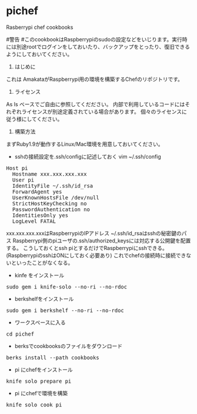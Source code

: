 pichef
======

Rasberrypi chef cookbooks

#警告
#このcookbookはRaspberrypiのsudoの設定などをいじります。実行時には別途rootでログインをしておいたり、バックアップをとったり、復旧できるようにしておいてください。

1. はじめに

 これは AmakataがRaspberrypi用の環境を構築するChefのリポジトリです。

1. ライセンス

 As Is ベースでご自由に参照してくだださい。
内部で利用しているコードにはそれぞれライセンスが別途定義されている場合があります。
個々のライセンスに従う様にしてください。

1. 構築方法

 まずRuby1.9が動作するLinux/Mac環境を用意しておいてください。

* sshの接続設定を.ssh/configに記述しておく
vim ~/.ssh/config
<pre>
Host pi
  Hostname xxx.xxx.xxx.xxx
  User pi
  IdentityFile ~/.ssh/id_rsa
  ForwardAgent yes
  UserKnownHostsFile /dev/null
  StrictHostKeyChecking no
  PasswordAuthentication no
  IdentitiesOnly yes
  LogLevel FATAL
</pre>
xxx.xxx.xxx.xxxはRaspberrypiのIPアドレス
~/.ssh/id_rsaはsshの秘密鍵のパス
Raspberrypi側のpiユーザの.ssh/authorized_keysには対応する公開鍵を配置する。
こうしておくとssh piとするだけでRaspberrypiにsshできる。(RaspberrypiのsshはONにしておく必要あり)
これでchefの接続時に接続できないといったことがなくなる。
* kinfe をインストール
<pre>
sudo gem i knife-solo --no-ri --no-rdoc
</pre>
* berkshelfをインストール
<pre>
sudo gem i berkshelf --no-ri --no-rdoc
</pre>
* ワークスペースに入る
<pre>
cd pichef
</pre>
* berksでcookbooksのファイルをダウンロード
<pre>
berks install --path cookbooks
</pre>
* pi にchefをインストール
<pre>
knife solo prepare pi
</pre>
* pi にchefで環境を構築
<pre>
knife solo cook pi
</pre>



